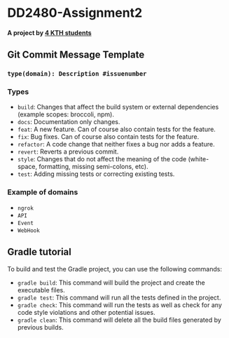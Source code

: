 # DD2480-Assignment2
#### A project by [4 KTH students](#developers-and-their-main-contributions)

## Git Commit Message Template
### `type(domain): Description #issuenumber`
### Types
- `build`: Changes that affect the build system or external dependencies (example scopes: broccoli, npm).
- `docs`: Documentation only changes.
- `feat`: A new feature. Can of course also contain tests for the feature.
- `fix`: Bug fixes. Can of course also contain tests for the feature.
- `refactor`: A code change that neither fixes a bug nor adds a feature.
- `revert`: Reverts a previous commit.
- `style`: Changes that do not affect the meaning of the code (white-space, formatting, missing semi-colons, etc).
- `test`: Adding missing tests or correcting existing tests.

### Example of domains
- `ngrok`
- `API`
- `Event`
- `WebHook`

##
## Gradle tutorial
To build and test the Gradle project, you can use the following commands:

- `gradle build`: This command will build the project and create the executable files.
- `gradle test`: This command will run all the tests defined in the project.
- `gradle check`: This command will run the tests as well as check for any code style violations and other potential issues.
- `gradle clean`: This command will delete all the build files generated by previous builds.
